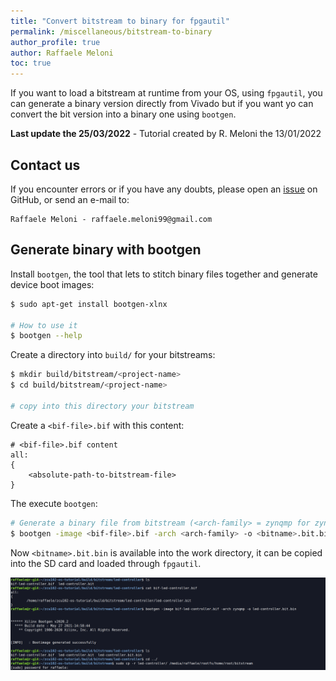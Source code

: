 ```yaml
---
title: "Convert bitstream to binary for fpgautil"
permalink: /miscellaneous/bitstream-to-binary
author_profile: true
author: Raffaele Meloni
toc: true
---
```


If you want to load a bitstream at runtime from your OS, using `fpgautil`, you can generate a binary version directly from Vivado but if you want yo can convert the bit version into a binary one using `bootgen`.


**Last update the 25/03/2022** - Tutorial created by R. Meloni the 13/01/2022

## Contact us
If you encounter errors or if you have any doubts, please open an <a href="https://github.com/mdc-suite/mdc-suite.github.io/issues" target="_blank">issue</a> on GitHub, or send an e-mail to:

    Raffaele Meloni - raffaele.meloni99@gmail.com


## Generate binary with bootgen
Install `bootgen`, the tool that lets to stitch binary files together and generate device boot images:
```bash
$ sudo apt-get install bootgen-xlnx
    
# How to use it
$ bootgen --help
```

Create a directory into `build/` for your bitstreams:
```bash
$ mkdir build/bitstream/<project-name>
$ cd build/bitstream/<project-name>

# copy into this directory your bitstream
```

Create a `<bif-file>.bif` with this content:
```
# <bif-file>.bif content
all:
{
    <absolute-path-to-bitstream-file>
}
```
The execute `bootgen`:
```bash
# Generate a binary file from bitstream (<arch-family> = zynqmp for zynqmp family as zcu102)
$ bootgen -image <bif-file>.bif -arch <arch-family> -o <bitname>.bit.bin -w on
```

Now `<bitname>.bit.bin` is available into the work directory, it can be copied into the SD card and loaded through `fpgautil`.

![Bootgen led controller](pictures/bootgen-led-controller.png)
